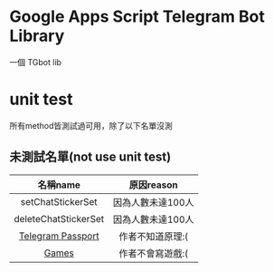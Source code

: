 # Google Apps Script Telegram Bot Library

一個 TGbot lib

# unit test
所有method皆測試過可用，除了以下名單沒測

## 未測試名單(not use unit test)

|                                   名稱name                                  |  原因reason  |
| :-----------------------------------------------------------------------: | :--------: |
|                             setChatStickerSet                             | 因為人數未達100人 |
|                            deleteChatStickerSet                           | 因為人數未達100人 |
| [Telegram Passport](https://core.telegram.org/bots/api#telegram-passport) |  作者不知道原理:( |
|             [Games](https://core.telegram.org/bots/api#games)             |  作者不會寫遊戲:( |
